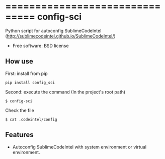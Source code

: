 ===============================
config-sci
===============================

Python script for autoconfig SublimeCodeIntel (http://sublimecodeintel.github.io/SublimeCodeIntel/)

* Free software: BSD license

How use
--------

First: install from pip

```text
pip install config_sci
```

Second: execute the command (In the project's root path)

```text
$ config-sci
```

Check the file

```text
$ cat .codeintel/config
```

Features
--------

* Autoconfig SublimeCodeIntel with system environment or virtual environment.
